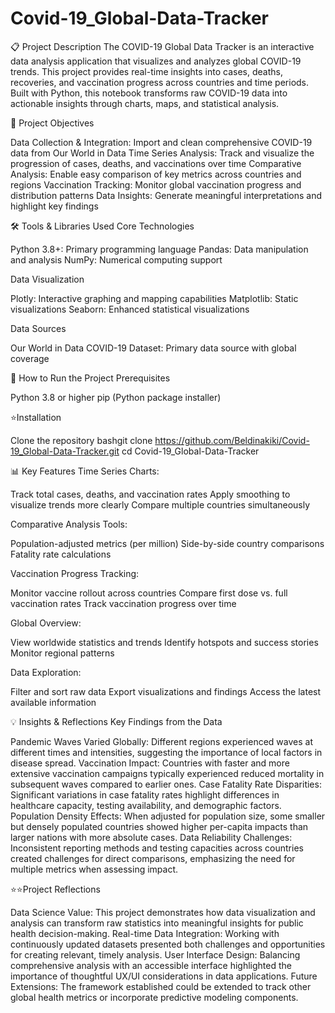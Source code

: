 # Covid-19_Global-Data-Tracker

📋 Project Description
The COVID-19 Global Data Tracker is an interactive data analysis application that visualizes and analyzes global COVID-19 trends. This project provides real-time insights into cases, deaths, recoveries, and vaccination progress across countries and time periods.
Built with Python, this notebook transforms raw COVID-19 data into actionable insights through charts, maps, and statistical analysis.

🎯 Project Objectives

Data Collection & Integration: Import and clean comprehensive COVID-19 data from Our World in Data
Time Series Analysis: Track and visualize the progression of cases, deaths, and vaccinations over time
Comparative Analysis: Enable easy comparison of key metrics across countries and regions
Vaccination Tracking: Monitor global vaccination progress and distribution patterns
Data Insights: Generate meaningful interpretations and highlight key findings

🛠️ Tools & Libraries Used
Core Technologies

Python 3.8+: Primary programming language
Pandas: Data manipulation and analysis
NumPy: Numerical computing support

Data Visualization

Plotly: Interactive graphing and mapping capabilities
Matplotlib: Static visualizations
Seaborn: Enhanced statistical visualizations

Data Sources

Our World in Data COVID-19 Dataset: Primary data source with global coverage

🚀 How to Run the Project
Prerequisites

Python 3.8 or higher
pip (Python package installer)

⭐Installation

Clone the repository
bashgit clone https://github.com/Beldinakiki/Covid-19_Global-Data-Tracker.git
cd Covid-19_Global-Data-Tracker

📊 Key Features
Time Series Charts:

Track total cases, deaths, and vaccination rates
Apply smoothing to visualize trends more clearly
Compare multiple countries simultaneously


Comparative Analysis Tools:

Population-adjusted metrics (per million)
Side-by-side country comparisons
Fatality rate calculations


Vaccination Progress Tracking:

Monitor vaccine rollout across countries
Compare first dose vs. full vaccination rates
Track vaccination progress over time


Global Overview:

View worldwide statistics and trends
Identify hotspots and success stories
Monitor regional patterns


Data Exploration:

Filter and sort raw data
Export visualizations and findings
Access the latest available information



💡 Insights & Reflections
Key Findings from the Data

Pandemic Waves Varied Globally: Different regions experienced waves at different times and intensities, suggesting the importance of local factors in disease spread.
Vaccination Impact: Countries with faster and more extensive vaccination campaigns typically experienced reduced mortality in subsequent waves compared to earlier ones.
Case Fatality Rate Disparities: Significant variations in case fatality rates highlight differences in healthcare capacity, testing availability, and demographic factors.
Population Density Effects: When adjusted for population size, some smaller but densely populated countries showed higher per-capita impacts than larger nations with more absolute cases.
Data Reliability Challenges: Inconsistent reporting methods and testing capacities across countries created challenges for direct comparisons, emphasizing the need for multiple metrics when assessing impact.

⭐⭐Project Reflections

Data Science Value: This project demonstrates how data visualization and analysis can transform raw statistics into meaningful insights for public health decision-making.
Real-time Data Integration: Working with continuously updated datasets presented both challenges and opportunities for creating relevant, timely analysis.
User Interface Design: Balancing comprehensive analysis with an accessible interface highlighted the importance of thoughtful UX/UI considerations in data applications.
Future Extensions: The framework established could be extended to track other global health metrics or incorporate predictive modeling components.
